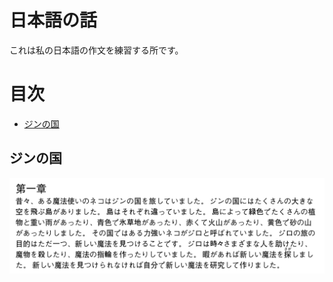 # 日本語の話

これは私の日本語の作文を練習する所です。

# 目次

- [ジンの国](#ジンの国)

## ジンの国
<picture>
  <source media="(prefers-color-scheme: dark)" srcset="https://raw.githubusercontent.com/xayon40-12/japanese_stories/refs/heads/assets/cat_wizard-dark.svg">
  <img src="https://raw.githubusercontent.com/xayon40-12/japanese_stories/refs/heads/assets/cat_wizard.svg">
</picture>
